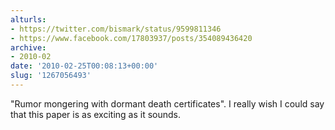 ```yaml
---
alturls:
- https://twitter.com/bismark/status/9599811346
- https://www.facebook.com/17803937/posts/354089436420
archive:
- 2010-02
date: '2010-02-25T00:08:13+00:00'
slug: '1267056493'
---
```


"Rumor mongering with dormant death certificates".  I really wish I could say that this paper is as exciting as it sounds.

